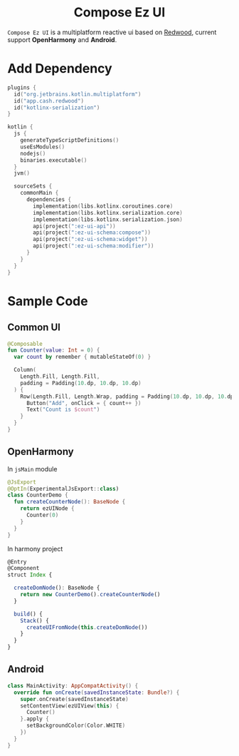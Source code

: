 # <center>Compose Ez UI</center>
`Compose Ez UI` is a multiplatform reactive ui based on [Redwood](https://github.com/cashapp/redwood), current support **OpenHarmony** and **Android**.
# Add Dependency
```kotlin
plugins {
  id("org.jetbrains.kotlin.multiplatform")
  id("app.cash.redwood")
  id("kotlinx-serialization")
}

kotlin {
  js {
    generateTypeScriptDefinitions()
    useEsModules()
    nodejs()
    binaries.executable()
  }
  jvm()

  sourceSets {
    commonMain {
      dependencies {
        implementation(libs.kotlinx.coroutines.core)
        implementation(libs.kotlinx.serialization.core)
        implementation(libs.kotlinx.serialization.json)
        api(project(":ez-ui-api"))
        api(project(":ez-ui-schema:compose"))
        api(project(":ez-ui-schema:widget"))
        api(project(":ez-ui-schema:modifier"))
      }
    }
  }
}

```
# Sample Code
## Common UI
```kotlin
@Composable
fun Counter(value: Int = 0) {
  var count by remember { mutableStateOf(0) }

  Column(
    Length.Fill, Length.Fill,
    padding = Padding(10.dp, 10.dp, 10.dp)
  ) {
    Row(Length.Fill, Length.Wrap, padding = Padding(10.dp, 10.dp, 10.dp)) {
      Button("Add", onClick = { count++ })
      Text("Count is $count")
    }
  }
}
```
## OpenHarmony
In `jsMain` module
```kotlin
@JsExport
@OptIn(ExperimentalJsExport::class)
class CounterDemo {
  fun createCounterNode(): BaseNode {
    return ezUINode {
      Counter(0)
    }
  }
}
```
In harmony project
```typescript
@Entry
@Component
struct Index {

  createDomNode(): BaseNode {
    return new CounterDemo().createCounterNode()
  }

  build() {
    Stack() {
      createUIFromNode(this.createDomNode())
    }
  }
}
```
## Android
```kotlin
class MainActivity: AppCompatActivity() {
  override fun onCreate(savedInstanceState: Bundle?) {
    super.onCreate(savedInstanceState)
    setContentView(ezUIView(this) {
      Counter()
    }.apply {
      setBackgroundColor(Color.WHITE)
    })
  }
}
```
